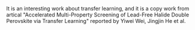 It is an interesting work about transfer learning, and it is a copy work from artical "Accelerated Multi-Property Screening of Lead-Free Halide Double Perovskite via Transfer Learning" reported by Yiwei Wei, Jingjin He et al.
